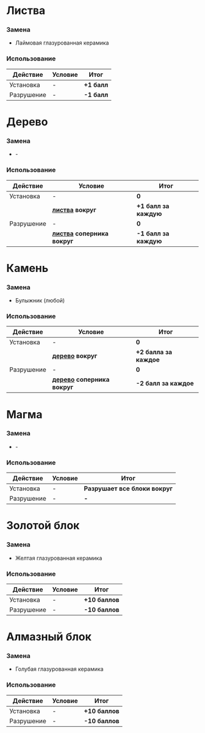# Листва

### Замена
* Лаймовая глазурованная керамика

### Использование

Действие|Условие|Итог
-|-|-
Установка | - | **+1 балл**
Разрушение | - | **-1 балл**

# Дерево

### Замена
* \-

### Использование

Действие|Условие|Итог
-|-|-
Установка | - | **0**
<n></n> | **[листва](#листва) вокруг** | **+1 балл за каждую**
Разрушение | - | **0**
<n></n> | **[листва](#листва) соперника вокруг** | **-1 балл за каждую**

# Камень

### Замена
* Булыжник (любой)

### Использование

Действие|Условие|Итог
-|-|-
Установка | - | **0**
<n></n> | **[дерево](#дерево) вокруг** | **+2 балла за каждое**
Разрушение | - | **0**
<n></n> | **[дерево](#дерево) соперника вокруг** | **-2 балл за каждое**

# Магма

### Замена
* \-

### Использование

Действие|Условие|Итог
-|-|-
Установка | - | **Разрушает все блоки вокруг**
Разрушение | - | **-**

# Золотой блок

### Замена
* Желтая глазурованная керамика

### Использование

Действие|Условие|Итог
-|-|-
Установка | - | **+10 баллов**
Разрушение | - | **-10 баллов**

# Алмазный блок

### Замена
* Голубая глазурованная керамика

### Использование

Действие|Условие|Итог
-|-|-
Установка | - | **+10 баллов**
Разрушение | - | **-10 баллов**